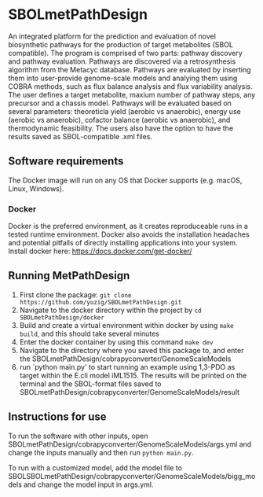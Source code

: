 # SBOLmetPathDesign
An integrated platform for the prediction and evaluation of novel biosynthetic pathways for the production of target metabolites (SBOL compatible). The program is comprised of two parts: pathway discovery and pathway evaluation. Pathways are discovered via a retrosynthesis algorithm from the Metacyc database. Pathways are evaluated by inserting them into user-provide genome-scale models and analying them using COBRA methods, such as flux balance analysis and flux variability analysis. The user defines a target metabolite, maxium number of pathway steps, any precursor and a chassis model. Pathways will be evaluated based on several parameters: theoreticla yield (aerobic vs anaerobic), energy use (aerobic vs anaerobic), cofactor balance (aerobic vs anaerobic), and thermodynamic feasibility. The users also have the option to have the results saved as SBOL-compatible .xml files.

## Software requirements
The Docker image will run on any OS that Docker supports (e.g. macOS, Linux, Windows).
### Docker
Docker is the preferred environment, as it creates reproduceable runs in a tested runtime environment. Docker also avoids the installation headaches and potential pitfalls of directly installing applications into your system. Install docker here: https://docs.docker.com/get-docker/

## Running MetPathDesign
1. First clone the package: `git clone https://github.com/yuzig/SBOLmetPathDesign.git`
2. Navigate to the docker directory within the project by `cd SBOLmetPathDesign/docker`
3. Build and create a virtual environment within docker by using `make build`, and this should take several minutes
4. Enter the docker container by using this command `make dev`
5. Navigate to the directory where you saved this package to, and enter the SBOLmetPathDesign/cobrapyconverter/GenomeScaleModels
6. run `python main.py' to start running an example using 1,3-PDO as target within the E.cli model iML1515. The results will be printed on the terminal and the SBOL-format files saved to SBOLmetPathDesign/cobrapyconverter/GenomeScaleModels/result

## Instructions for use
To run the software with other inputs, open SBOLmetPathDesign/cobrapyconverter/GenomeScaleModels/args.yml and change the inputs manually and then run `python main.py`.

To run with a customized model, add the model file to SBOLSBOLmetPathDesign/cobrapyconverter/GenomeScaleModels/bigg_models and change the model input in args.yml.
